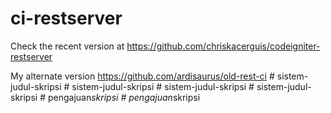 # ci-restserver
Check the recent version at https://github.com/chriskacerguis/codeigniter-restserver

My alternate version https://github.com/ardisaurus/old-rest-ci
#   s i s t e m - j u d u l - s k r i p s i  
 #   s i s t e m - j u d u l - s k r i p s i  
 #   s i s t e m - j u d u l - s k r i p s i  
 # sistem-judul-skripsi
#   p e n g a j u a n _ s k r i p s i  
 #   p e n g a j u a n _ s k r i p s i  
 